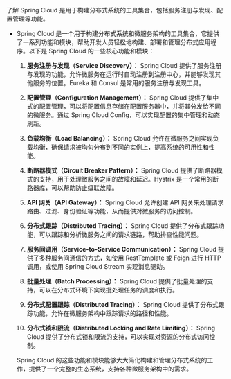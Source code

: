 了解 Spring Cloud 是用于构建分布式系统的工具集合，包括服务注册与发现、配置管理等功能。

- Spring Cloud 是一个用于构建分布式系统和微服务架构的工具集合，它提供了一系列功能和模块，帮助开发人员轻松地构建、部署和管理分布式应用程序。以下是 Spring Cloud 的一些核心功能和模块：

  1. **服务注册与发现（Service Discovery）：** Spring Cloud 提供了服务注册与发现的功能，允许微服务在运行时自动注册到注册中心，并能够发现其他服务的位置。Eureka 和 Consul 是常用的服务注册与发现工具。

  2. **配置管理（Configuration Management）：** Spring Cloud 提供了集中式的配置管理，可以将配置信息存储在配置服务器中，并将其分发给不同的微服务。通过 Spring Cloud Config，可以实现配置的集中管理和动态刷新。

  3. **负载均衡（Load Balancing）：** Spring Cloud 允许在微服务之间实现负载均衡，确保请求被均匀分布到不同的实例上，提高系统的可用性和性能。

  4. **断路器模式（Circuit Breaker Pattern）：** Spring Cloud 提供了断路器模式的支持，用于处理微服务之间的故障和延迟。Hystrix 是一个常用的断路器库，可以帮助防止级联故障。

  5. **API 网关（API Gateway）：** Spring Cloud 允许创建 API 网关来处理请求路由、过滤、身份验证等功能，从而提供对微服务的访问控制。

  6. **分布式跟踪（Distributed Tracing）：** Spring Cloud 提供了分布式跟踪功能，可以跟踪和分析微服务之间的请求链路，帮助排查性能问题。

  7. **服务间调用（Service-to-Service Communication）：** Spring Cloud 提供了多种服务间通信的方式，如使用 RestTemplate 或 Feign 进行 HTTP 调用，或使用 Spring Cloud Stream 实现消息驱动。

  8. **批量处理（Batch Processing）：** Spring Cloud 提供了批量处理的支持，可以在分布式环境下实现批处理任务的调度和执行。

  9. **分布式配置跟踪（Distributed Tracing）：** Spring Cloud 提供了分布式跟踪功能，允许在微服务架构中跟踪请求的路径和性能。

  10. **分布式锁和限流（Distributed Locking and Rate Limiting）：** Spring Cloud 提供了分布式锁和限流的支持，可以实现对资源的分布式访问控制。

  Spring Cloud 的这些功能和模块能够大大简化构建和管理分布式系统的工作，提供了一个完整的生态系统，支持各种微服务架构中的需求。